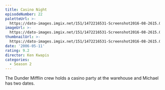 ```yaml
---
title: Casino Night
episodeNumber: 22
paletteUrl: >-
  https://dato-images.imgix.net/151/1472216531-Screenshot2016-08-2615.01.59.png?auto=enhance&ch=DPR%2CWidth&palette=json
imageUrl: >-
  https://dato-images.imgix.net/151/1472216531-Screenshot2016-08-2615.01.59.png?auto=compress%2Cformat&ch=DPR%2CWidth&w=500
thumbnailUrl: >-
  https://dato-images.imgix.net/151/1472216531-Screenshot2016-08-2615.01.59.png?auto=enhance&ch=DPR%2CWidth&fit=crop&fm=jpg&h=280&w=500
date: '2006-05-11'
rating: 9.2
director: Ken Kwapis
categories:
  - Season 2
---
```


The Dunder Mifflin crew holds a casino party at the warehouse and Michael has two dates.
